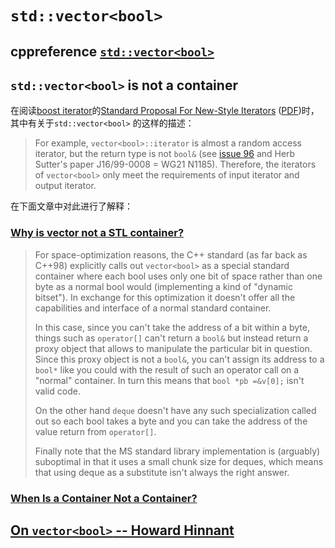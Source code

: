 # `std::vector<bool>`



## cppreference [`std::vector<bool>`](https://en.cppreference.com/w/cpp/container/vector_bool) 



## `std::vector<bool>` is not a container

在阅读[boost iterator](https://www.boost.org/doc/libs/1_73_0/libs/iterator/doc/index.html)的[Standard Proposal For New-Style Iterators](https://www.boost.org/doc/libs/release/libs/iterator/doc/new-iter-concepts.html) ([PDF](https://www.boost.org/doc/libs/release/libs/iterator/doc/new-iter-concepts.pdf))时，其中有关于`std::vector<bool>` 的这样的描述：

> For example, `vector<bool>::iterator` is almost a random access iterator, but the return type is not `bool&` (see [issue 96](http://www.open-std.org/JTC1/SC22/WG21/docs/lwg-active.html#96) and Herb Sutter's paper J16/99-0008 = WG21 N1185). Therefore, the iterators of `vector<bool>` only meet the requirements of input iterator and output iterator.



在下面文章中对此进行了解释：

### [Why is vector not a STL container?](https://stackoverflow.com/questions/17794569/why-is-vectorbool-not-a-stl-container)

> For space-optimization reasons, the C++ standard (as far back as C++98) explicitly calls out `vector<bool>` as a special standard container where each bool uses only one bit of space rather than one byte as a normal bool would (implementing a kind of "dynamic bitset"). In exchange for this optimization it doesn't offer all the capabilities and interface of a normal standard container.
>
> In this case, since you can't take the address of a bit within a byte, things such as `operator[]` can't return a `bool&` but instead return a proxy object that allows to manipulate the particular bit in question. Since this proxy object is not a `bool&`, you can't assign its address to a `bool*` like you could with the result of such an operator call on a "normal" container. In turn this means that `bool *pb =&v[0];` isn't valid code.
>
> On the other hand `deque` doesn't have any such specialization called out so each bool takes a byte and you can take the address of the value return from `operator[]`.
>
> Finally note that the MS standard library implementation is (arguably) suboptimal in that it uses a small chunk size for deques, which means that using deque as a substitute isn't always the right answer.

### [When Is a Container Not a Container?](http://www.gotw.ca/publications/mill09.htm)



## [On `vector<bool>` -- Howard Hinnant](https://isocpp.org/blog/2012/11/on-vectorbool)